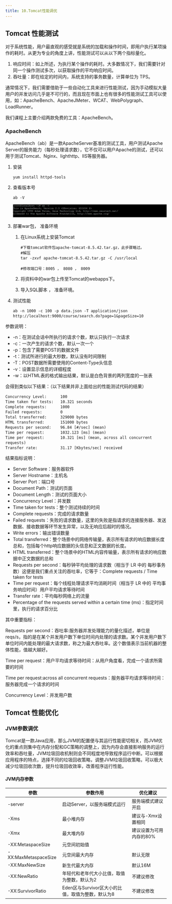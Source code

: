 ```yaml
---
title: 10.Tomcat性能调优
---
```

## Tomcat 性能测试

对于系统性能，用户最直观的感受就是系统的加载和操作时间，即用户执行某项操作的耗时。从更为专业的角度上讲，性能测试可以从以下两个指标量化。

1. 响应时间：如上所述，为执行某个操作的耗时。大多数情况下，我们需要针对同一个操作测试多次，以获取操作的平均响应时间。
2. 吞吐量：即在给定的时间内，系统支持的事务数量，计算单位为 TPS。

通常情况下，我们需要借助于一些自动化工具来进行性能测试，因为手动模拟大量用户的并发访问几乎是不可行的，而且现在市面上也有很多的性能测试工具可以使用，如：ApacheBench、ApacheJMeter、WCAT、WebPolygraph、LoadRunner。

我们课程上主要介绍两款免费的工具：ApacheBench。

### ApacheBench

ApacheBench（ab）是一款ApacheServer基准的测试工具，用户测试Apache Server的服务能力（每秒处理请求数），它不仅可以用户Apache的测试，还可以用于测试Tomcat、Nginx、lighthttp、IIS等服务器。

1. 安装

   ```
   yum install httpd‐tools
   ```
2. 查看版本号

   ```
   ab ‐V
   ```

   ![1709810738572](images/1709810738572.png)
3. 部署war包， 准备环境

   1. 在Linux系统上安装Tomcat

      ```
      #下载tomcat软件包apache‐tomcat‐8.5.42.tar.gz，此步骤略过。
      #解压
      tar ‐zxvf apache‐tomcat‐8.5.42.tar.gz ‐C /usr/local

      #修改端口号：8005 ， 8080 ， 8009
      ```
   2. 将资料中的war包上传至Tomcat的webapps下。
   3. 导入SQL脚本 ， 准备环境。
4. 测试性能

   ```
   ab ‐n 1000 ‐c 100 ‐p data.json ‐T application/json
   http://localhost:9000/course/search.do?page=1&pageSize=10
   ```

参数说明：

* -n：在测试会话中所执行的请求个数，默认只执行一次请求
* -c：一次产生的请求个数，默认一次一个
* -p：包含了需要POST的数据文件
* -t：测试所进行的最大秒数，默认没有时间限制
* -T：POST数据所需要使用的Content-Type头信息
* -v：设置显示信息的详细程度
* -w：以HTML表的格式输出结果，默认是白色背景的两列宽度的一张表

会得到类似以下结果：（以下结果并非上面给出的性能测试代码的结果）

```
Concurrency Level:      100
Time taken for tests:   10.321 seconds
Complete requests:      1000
Failed requests:        0
Total transferred:      329000 bytes
HTML transferred:       151000 bytes
Requests per second:    96.84 [#/sec] (mean)
Time per request:       1032.123 [ms] (mean)
Time per request:       10.321 [ms] (mean, across all concurrent requests)
Transfer rate:          31.17 [Kbytes/sec] received
```

结果指标说明：

* Server Software：服务器软件
* Server Hostname：主机名
* Server Port：端口号
* Document Path：测试的页面
* Document Length：测试的页面大小
* Concurrency Level：并发数
* Time taken for tests：整个测试持续的时间
* Complete requests：完成的请求数量
* Failed requests：失败的请求数量，这里的失败是指请求的连接服务器、发送数据、接收数据等环节发生异常，以及无响应后超时的情况。
* Write errors：输出错误数量
* Total transferred：整个场景中的网络传输量，表示所有请求的响应数据长度总和，包括每个http响应数据的头信息和正文数据的长度。
* HTML transferred：整个场景中的HTML内容传输量，表示所有请求的响应数据中正文数据的总和
* Requests per second：每秒钟平均处理的请求数（相当于 LR 中的 每秒事务数）这便是我们重点关注的吞吐率，它等于：Complete requests / Time taken for tests
* Time per request：每个线程处理请求平均消耗时间（相当于 LR 中的 平均事务响应时间）用户平均请求等待时间
* Transfer rate：平均每秒网络上的流量
* Percentage of the requests served within a certain time (ms)：指定时间里，执行的请求百分比

其中重要指标：

Requests per second：吞吐率:服务器并发处理能力的量化描述，单位是reqs/s，指的是在某个并发用户数下单位时间内处理的请求数。某个并发用户数下单位时间内能处理的最大请求数，称之为最大吞吐率。这个数值表示当前机器的整体性能，值越大越好。

Time per request：用户平均请求等待时间：从用户角度看，完成一个请求所需要的时间

Time per request:across all concurrent requests：服务器平均请求等待时间：服务器完成一个请求的时间

Concurrency Level：并发用户数

## Tomcat 性能优化

### JVM参数调优

Tomcat是一款Java应用，那么JVM的配置便与其运行性能密切相关，而JVM优化的重点则集中在内存分配和GC策略的调整上，因为内存会直接影响服务的运行效率和吞吐量，JVM垃圾回收机制则会不同程度地导致程序运行中断。可以根据应用程序的特点，选择不同的垃圾回收策略，调整JVM垃圾回收策略，可以极大减少垃圾回收次数，提升垃圾回收效率，改善程序运行性能。

#### JVM内存参数

| 参数                 | 参数作用                                          | 优化建议                |
| -------------------- | ------------------------------------------------- | ----------------------- |
| -server              | 启动Server，以服务端模式运行                      | 服务端模式建议开启      |
| -Xms                 | 最小堆内存                                        | 建议与-Xmx设置相同      |
| -Xmx                 | 最大堆内存                                        | 建议设置为可用内存的80% |
| -XX:MetaspaceSize    | 元空间初始值                                      |                         |
| -XX:MaxMetaspaceSize | 元空间最大内存                                    | 默认无限                |
| -XX:MaxNewSize       | 新生代最大内存                                    | 默认16M                 |
| -XX:NewRatio         | 年轻代和老年代大小比值，取值为整数，默认为2       | 不建议修改              |
| -XX:SurvivorRatio    | Eden区与Survivor区大小的比值，取值为整数，默认为8 | 不建议修改              |
